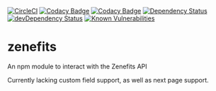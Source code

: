 [![CircleCI](https://circleci.com/gh/ctartist621/zenefits.svg?style=svg&circle-token=ca1ebb0f46537048b2e8636c21d872f6569e530c)](https://circleci.com/gh/ctartist621/zenefits) [![Codacy Badge](https://api.codacy.com/project/badge/Grade/6c4822ae8bf141e1a7839227fbc7905d)](https://www.codacy.com/app/ctartist621/zenefits?utm_source=github.com&amp;utm_medium=referral&amp;utm_content=ctartist621/zenefits&amp;utm_campaign=Badge_Grade) [![Codacy Badge](https://api.codacy.com/project/badge/Coverage/6c4822ae8bf141e1a7839227fbc7905d)](https://www.codacy.com/app/ctartist621/zenefits?utm_source=github.com&utm_medium=referral&utm_content=ctartist621/zenefits&utm_campaign=Badge_Coverage) [![Dependency Status](https://david-dm.org/ctartist621/zenefits.svg)](https://david-dm.org/ctartist621/zenefits) [![devDependency Status](https://david-dm.org/ctartist621/zenefits/dev-status.svg)](https://david-dm.org/ctartist621/zenefits#info=devDependencies) [![Known Vulnerabilities](https://snyk.io/test/npm/zenefits/badge.svg)](https://snyk.io/test/npm/zenefits)

# zenefits
An npm module to interact with the Zenefits API

Currently lacking custom field support, as well as next page support.